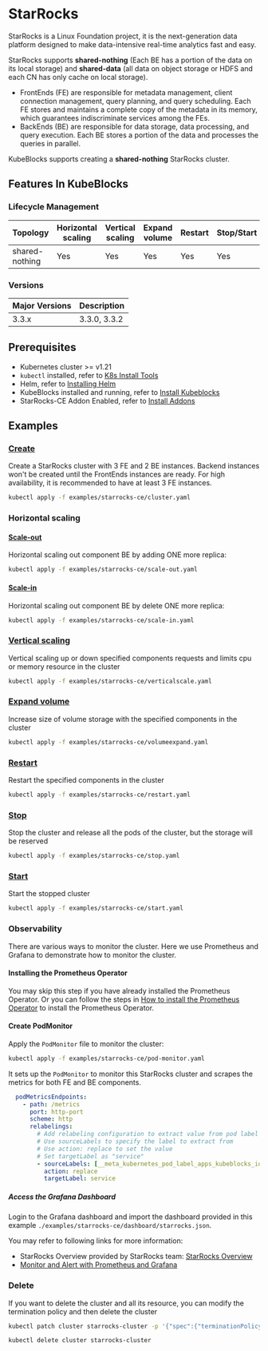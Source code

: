 # StarRocks

StarRocks is a Linux Foundation project, it is the next-generation data platform designed to make data-intensive real-time analytics fast and easy.

StarRocks supports **shared-nothing** (Each BE has a portion of the data on its local storage) and **shared-data** (all data on object storage or HDFS and each CN has only cache on local storage).

- FrontEnds (FE) are responsible for metadata management, client connection management, query planning, and query scheduling. Each FE stores and maintains a complete copy of the metadata in its memory, which guarantees indiscriminate services among the FEs.
- BackEnds (BE) are responsible for data storage, data processing, and query execution. Each BE stores a portion of the data and processes the queries in parallel.

KubeBlocks supports creating a **shared-nothing** StarRocks cluster.

## Features In KubeBlocks

### Lifecycle Management

|   Topology       | Horizontal<br/>scaling | Vertical <br/>scaling | Expand<br/>volume | Restart   | Stop/Start | Configure | Expose | Switchover |
|------------------|------------------------|-----------------------|-------------------|-----------|------------|-----------|--------|------------|
| shared-nothing     | Yes                  | Yes                   | Yes               | Yes       | Yes        | No        | Yes    | N/A      |

### Versions

| Major Versions | Description |
|----------------|-------------|
| 3.3.x          | 3.3.0, 3.3.2|

## Prerequisites

- Kubernetes cluster >= v1.21
- `kubectl` installed, refer to [K8s Install Tools](https://kubernetes.io/docs/tasks/tools/)
- Helm, refer to [Installing Helm](https://helm.sh/docs/intro/install/)
- KubeBlocks installed and running, refer to [Install Kubeblocks](../docs/prerequisites.md)
- StarRocks-CE Addon Enabled, refer to [Install Addons](../docs/install-addon.md)

## Examples

### [Create](cluster.yaml)

Create a StarRocks cluster with 3 FE and 2 BE instances. Backend instances won't be created until the FrontEnds instances are ready.
For high availability, it is recommended to have at least 3 FE instances.

```bash
kubectl apply -f examples/starrocks-ce/cluster.yaml
```

### Horizontal scaling

#### [Scale-out](scale-out.yaml)

Horizontal scaling out component BE by adding ONE more replica:

```bash
kubectl apply -f examples/starrocks-ce/scale-out.yaml
```

#### [Scale-in](scale-in.yaml)

Horizontal scaling out component BE by delete ONE more replica:

```bash
kubectl apply -f examples/starrocks-ce/scale-in.yaml
```

### [Vertical scaling](verticalscale.yaml)

Vertical scaling up or down specified components requests and limits cpu or memory resource in the cluster

```bash
kubectl apply -f examples/starrocks-ce/verticalscale.yaml
```

### [Expand volume](volumeexpand.yaml)

Increase size of volume storage with the specified components in the cluster

```bash
kubectl apply -f examples/starrocks-ce/volumeexpand.yaml
```

### [Restart](restart.yaml)

Restart the specified components in the cluster

```bash
kubectl apply -f examples/starrocks-ce/restart.yaml
```

### [Stop](stop.yaml)

Stop the cluster and release all the pods of the cluster, but the storage will be reserved

```bash
kubectl apply -f examples/starrocks-ce/stop.yaml
```

### [Start](start.yaml)

Start the stopped cluster

```bash
kubectl apply -f examples/starrocks-ce/start.yaml
```

### Observability

There are various ways to monitor the cluster. Here we use Prometheus and Grafana to demonstrate how to monitor the cluster.

#### Installing the Prometheus Operator

You may skip this step if you have already installed the Prometheus Operator.
Or you can follow the steps in [How to install the Prometheus Operator](../docs/install-prometheus.md) to install the Prometheus Operator.

#### Create PodMonitor

Apply the `PodMonitor` file to monitor the cluster:

```bash
kubectl apply -f examples/starrocks-ce/pod-monitor.yaml
```

It sets up the `PodMonitor` to monitor this StarRocks cluster and scrapes the metrics for both FE and BE components.

```yaml
  podMetricsEndpoints:
    - path: /metrics
      port: http-port
      scheme: http
      relabelings:
        # Add relabeling configuration to extract value from pod label
        # Use sourceLabels to specify the label to extract from
        # Use action: replace to set the value
        # Set targetLabel as "service"
        - sourceLabels: [__meta_kubernetes_pod_label_apps_kubeblocks_io_component_name]
          action: replace
          targetLabel: service
```

##### Access the Grafana Dashboard

Login to the Grafana dashboard and import the dashboard provided in this example `./examples/starrocks-ce/dashboard/starrocks.json`.

You may refer to following links for more information:
- StarRocks Overview provided by StarRocks team: [StarRocks Overview](https://github.com/StarRocks/starrocks/blob/main/extra/grafana/kubernetes/StarRocks-Overview-kubernetes-3.0.json)
- [Monitor and Alert with Prometheus and Grafana](https://docs.starrocks.io/docs/administration/management/monitoring/Monitor_and_Alert/)

### Delete

If you want to delete the cluster and all its resource, you can modify the termination policy and then delete the cluster

```bash
kubectl patch cluster starrocks-cluster -p '{"spec":{"terminationPolicy":"WipeOut"}}' --type="merge"

kubectl delete cluster starrocks-cluster
```
